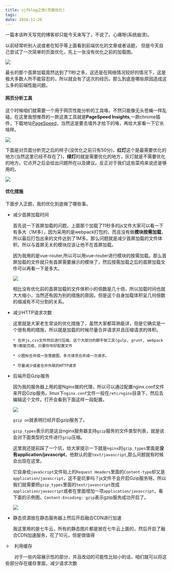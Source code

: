 ```yaml
---
title: sjfblog之旅(页面优化)
tags: 
date: 2016-11-26
---
```


一篇本该昨天写完的博客却只能今天来写了，不说了，心痛呀(系统崩溃)。

以前经常听别人说或者在知乎等上面看到前端优化的文章或者话题， 
但是今天自己尝试了一次简单的页面优化，先上一张没有优化之前的加载图。

![](http://7xrp7o.com1.z0.glb.clouddn.com/time-more.png)

最长的那个首屏加载竟然达到了11秒之多，这还是在网络情况较好的情况下，这是极大多数人所不能容忍的，所以就会有了这次的经历。那么到底是哪些原因造成这么多的前端性能问题。

#### 网页分析工具
这个时候咱们就需要一个用于网页性能分析的工具咯，不然只能像无头苍蝇一样乱碰。在这里我想推荐的一款这类工具就是**PageSpeed Insights**,一款chrome插件，下载地址[PageSpeed](https://chrome.google.com/webstore/detail/pagespeed-insights-with-p/lanlbpjbalfkflkhegagflkgcfklnbnh?hl=en-US)，当然这是要去墙外才给下的咯，再给大家看一下它长啥样。

![](http://7xrp7o.com1.z0.glb.clouddn.com/page-speed.png)

下面是对页面分析完之后的样子(没优化之前只有50分)，**红灯**这个是最需要优化的地方(当然这里已经不存在了)，**绿灯**的就是需要优化的地方，灰灯就是不需要优化的地方。它点开之后会给出问题所在以及建议。反正对于我们这些菜鸡来说还是够用的。

![](http://7xrp7o.com1.z0.glb.clouddn.com/pageAnalized.png)

#### 优化措施
下面步入正题，我的优化到底做了哪些事。

+  减少首屏加载时间

    首先说一下首屏加载的问题，上面那个加载了11秒多的js文件大家可以看一下有多大（1M多），因为采用的是webpack打包的，而且没有做**模块按需加载**，所以最后打包出来的文件达到了1M多。那么问题就是减少首屏加载的文件体积，所以与首屏无关的模块应该让他不在首屏加载。

    因为我用的是vue-router,所以可以用vue-router进行模块的按需加载。那么首屏加载的文件就只有首屏需要展示的模块了，然后按需加载之后的首屏加载文件可以再看一下是多大。

    ![](http://7xrp7o.com1.z0.glb.clouddn.com/optimizeIndex.png)

    相比没有优化前的首屏加载的文件体积小的倍数是几十倍，所以加载时间也就大大缩小，当然还有因为别的措施的原因，但是这个自身加载体积呈几何倍数的缩减有不可分割的关系。

+ 减少HTTP请求次数

    这里就是大家老生常谈的优化措施了，虽然大家都耳熟能详，但是它确实是一个很有用的措施，所以就是加载的时候尽量合并请求并且压缩请求的体积。

      * 合并js,css文件然后进行压缩，这个大部分的脚手架工具(gulp, grunt, webpack等)都能完成，只要你写好配置文件

      * 小图标合并成一张雪碧图，多次请求合并成一次请求。

      * 尽量减少或者合并外联的HTTP请求

+ 后端开启Gzip服务

    因为我的服务器上用的是Nginx做的代理，所以可以通过配置nginx.conf文件来开启Gzip服务。linux下`nginx.conf`文件一般在`/etc/nginx`目录下，然后去编辑这个文件。打开会看到下面这样一段配置。

    ![](http://7xrp7o.com1.z0.glb.clouddn.com/nginx-gzip.png)

    `gzip on`就表明已经开启gzip服务了。

    `gzip_types`表示的是这台nginx服务器支持`gzip`服务的文件类型列表，就是说会对下面类型的文件进行`gzip`压缩。
    
    这里我还提前踩了一个坑，给大家提示一下就是`nginx`的`gzip_types`里面是**没有application/javascript**，他默认的是`text/javascript`,那么问题就有时候会出现在这里。

    它自身给`javaScript`文件贴上的`Request Headers`里面的`Content-type`却又是`application/javascript`，这不是坑爹吗？js文件不会开启Gzip服务呀。所以我们就需要把`gzip_types`里面的`text/javascript`改成`application/javascript`或者在里面增加一项`application/javascript`，看下面的示例图，`Content-Encoding: gzip`表示gzip服务成功开启了。

    ![](http://7xrp7o.com1.z0.glb.clouddn.com/nginx-response.png)

+ 静态资源放在静态服务器上然后开启融合CDN进行加速

    我这里用的是七牛云，所有的静态图片都是放在七牛云上面的，然后开启了融合CDN加速服务，花了10元，但是很值得
    

＋　利用缓存

  　　对于一些内容展示性的部分，并且改动的可能性比较小的话，咱们就可以将这些部分存在缓存里面，减少请求次数
